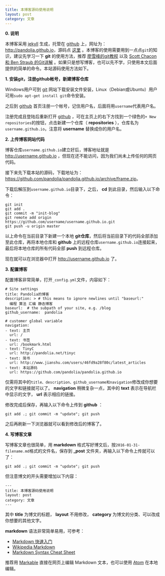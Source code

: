 ```yaml
---
title: 本博客源码使用说明
layout: post
category: 文章
---
```


**0. 说明**

本博客采用 [jekyll](http://jekyllrb.com/) 生成，托管在 [github](http://github.com) 上，网址为： <http://pandolia.github.io>，源码点 [这里](https://github.com/pandolia/pandolia.github.io) 。本博客的使用需要用到一点点`git`的知识，建议先学习一下 **git** 的使用方法，推荐 [廖雪峰的git教程](http://www.liaoxuefeng.com/wiki/0013739516305929606dd18361248578c67b8067c8c017b000) 以及 [Scott Chacon 和 Ben Straub 的Git详解](http://git-scm.com/book/zh/v2) 。如果只是想写博客，也可以先不学，只使用本文后面提供的简单的命令。本站源码使用方法如下。

**1. 安装git，注册github帐号，新建博客仓库**

Windows用户可到 [git](http://git-scm.com/) 网站下载安装文件安装，Linux（Debian或Ubuntu）用户可用`sudo apt-get install git`命令安装。

之后到 [github](http://github.com) 首页注册一个帐号，记住用户名，后面将用`username`代表用户名。

注册完成且登陆后重新打开 [github](http://github.com) ，可在主页上的右下方找到一个绿色的`+ New repositories`的按钮，点击新建一个仓库（  **repositories** ），仓库名为 `username.github.io`，注意将 **username** 替换成你的用户名。

**2. 上传博客网站代码**

博客仓库`username.github.io`建立好后，博客地址就是 <http://username.github.io> ，但现在还不能访问，因为我们尚未上传任何的网页代码。

接下来先下载本站的源码，下载地址为：<https://github.com/pandolia/pandolia.github.io/archive/frame.zip>。

下载后解压到`username.github.io`目录下，之后， **cd** 到此目录，然后输入以下命令：

    git init
    git add .
    git commit -m "init-blog"
    git remote add origin https://github.com/username/username.github.io.git
    git push -u origin master

以上命令在当前目录下新建一个本地 **git仓库**，然后将当前目录下的代码全部添加至此仓库，再将本地仓库和 **github** 上的远程仓库`username.github.io`连接起来，最后将本地仓库的所有代码全部 **push** 到远程仓库。

现在就可以在浏览器中打开 <http://username.github.io> 了。

**3. 配置博客**

配置博客非常简单，打开`_config.yml`文件，内容如下：

    # Site settings
    title: Pandolia的博客
    description: > # this means to ignore newlines until "baseurl:"
      编程 算法 汇编 静态博客
    baseurl:  # the subpath of your site, e.g. /blog
    github_username:  pandolia

    # customer global variable
    navigation:
    - text: 主页
      url: /
    - text: 书签
      url: /bookmark.html
    - text: TinyC
      url: http://pandolia.net/tinyc
    - text: 简书
      url: http://www.jianshu.com/users/46fd9a28f80c/latest_articles
    - text: 本站源码
      url: https://github.com/pandolia/pandolia.github.io

仅需将其中的`title、description、github_username和navigation`修改成你想要的文字和链接就可以了。 **navigation** 稍微复杂一点，其中的 **text** 表示在导航栏中显示的文字， **url** 表示相应的链接。

修改完成后保存，再输入以下命令上传到 **github** ：

    git add .; git commit -m "update"; git push

之后再刷新一下浏览器就可以看到修改后的博客了。

**4. 写博客文章**

写博客文章也很简单，用 **markdown** 格式写好博文后，按`2016-01-31-filename.md`格式的文件名，保存到 **_post** 文件夹，再输入以下命令上传就可以了：

    git add .; git commit -m "update"; git push

但注意博文的开头需要增加以下内容：

    ---
    title: 本博客源码使用说明
    layout: post
    category: 文章
    ---

其中 **title** 为博文的标题， **layout** 不用修改， **category** 为博文的分类、可以改成你想要的其他文字。

**markdown** 语法非常简单易用，可参考：

- [Markdown 快速入门](http://wowubuntu.com/markdown/basic.html)
- [Wikipedia Markdown](https://en.wikipedia.org/wiki/Markdown)
- [Markdown Syntax Cheat Sheet](https://markable.in/file/aa191728-9dc7-11e1-91c7-984be164924a.html)

推荐用 [Markable](https://markable.in) 直接在网页上编辑 Markdown 文本，也可以使用 [Atom](https://atom.io) 在本地编辑。
